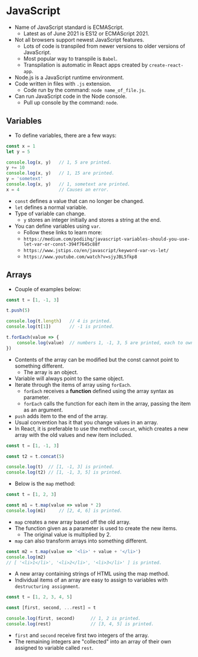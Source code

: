 # JavaScript
- Name of JavaScript standard is ECMAScript.
    - Latest as of June 2021 is ES12 or ECMAScript 2021.
- Not all browsers support newest JavaScript features.
    - Lots of code is transpiled from newer versions to older versions of JavaScript.
    - Most popular way to transpile is `Babel`.
    - Transpilation is automatic in React apps created by `create-react-app`.
- Node.js is a JavaScript runtime environment.
- Code written in files with `.js` extension.
    - Code run by the command: `node name_of_file.js`.
- Can run JavaScript code in the Node console.
    - Pull up console by the command: `node`.

## Variables
- To define variables, there are a few ways:
```javascript
const x = 1
let y = 5

console.log(x, y)   // 1, 5 are printed.
y += 10
console.log(x, y)   // 1, 15 are printed.
y = 'sometext'
console.log(x, y)   // 1, sometext are printed.
x = 4               // Causes an error.
```
- `const` defines a value that can no longer be changed.
- `let` defines a normal variable.
- Type of variable can change.
    - `y` stores an integer initially and stores a string at the end.
- You can define variables using `var`.
    - Follow these links to learn more:
    - `https://medium.com/podiihq/javascript-variables-should-you-use-let-var-or-const-394f7645c88f`
    - `https://www.jstips.co/en/javascript/keyword-var-vs-let/`
    - `https://www.youtube.com/watch?v=sjyJBL5fkp8`

## Arrays
- Couple of examples below:
```javascript
const t = [1, -1, 3]

t.push(5)

console.log(t.length)   // 4 is printed.
console.log(t[1])       // -1 is printed.

t.forEach(value => {
    console.log(value)  // numbers 1, -1, 3, 5 are printed, each to own line.
})
```
- Contents of the array can be modified but the const cannot point to something different.
    - The array is an object.
- Variable will always point to the same object.
- Iterate through the items of array using `forEach`.
    - `forEach` receives a **function** defined using the array syntax as parameter.
    - `forEach` calls the function for each item in the array, passing the item as an argument.
- `push` adds item to the end of the array.
- Usual convention has it that you change values in an array.
- In React, it is preferable to use the method `concat`, which creates a new array with the old values and new item included.
```javascript
const t = [1, -1, 3]

const t2 = t.concat(5)

console.log(t)  // [1, -1, 3] is printed.
console.log(t2) // [1, -1, 3, 5] is printed.
```
- Below is the `map` method:
```javascript
const t = [1, 2, 3]

const m1 = t.map(value => value * 2)
console.log(m1)     // [2, 4, 6] is printed.
```
- `map` creates a new array based off the old array.
- The function given as a parameter is used to create the new items.
    - The original value is multiplied by 2.
- `map` can also transform arrays into something different.
```javascript
const m2 = t.map(value => '<li>' + value + '</li>')
console.log(m2)
// [ '<li>1</li>', '<li>2</li>', '<li>3</li>' ] is printed.
```
- A new array containing strings of HTML using the map method.
- Individual items of an array are easy to assign to variables with `destructuring assignment`.
```javascript
const t = [1, 2, 3, 4, 5]

const [first, second, ...rest] = t

console.log(first, second)      // 1, 2 is printed.
console.log(rest)               // [3, 4, 5] is printed.
```
- `first` and `second` receive first two integers of the array.
- The remaining integers are "collected" into an array of their own assigned to variable called `rest`.
